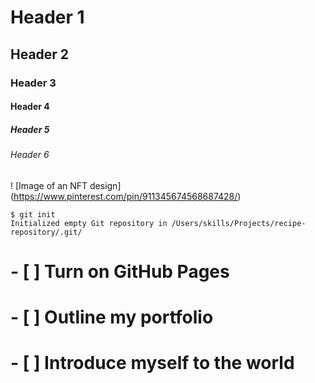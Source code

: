 # Header 1
## Header 2
### Header 3
#### Header 4
##### Header 5
###### Header 6

! [Image of an NFT design] (https://www.pinterest.com/pin/911345674568687428/)

```
$ git init
Initialized empty Git repository in /Users/skills/Projects/recipe-repository/.git/
```

# - [ ] Turn on GitHub Pages
# - [ ] Outline my portfolio
# - [ ] Introduce myself to the world
